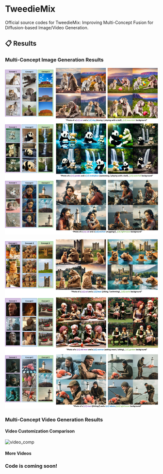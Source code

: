 # TweedieMix

Official source codes for TweedieMix: Improving Multi-Concept Fusion for Diffusion-based Image/Video Generation. 

## 📋 Results

### Multi-Concept Image Generation Results

   ![multlconcept1](./asset/Fig_supp_1-min.jpg)
   
   ![multiconcept2](./asset/fig_supp_2-min.jpg)

### Multi-Concept Video Generation Results
#### Video Customization Comparison
   ![video_comp](./asset/forgit_video.gif)
#### More Videos
   
### Code is coming soon!

